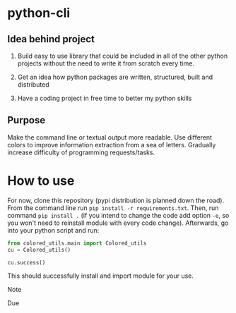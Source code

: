 # python-cli

## Idea behind project

1) Build easy to use library that could be included in all of the other python projects without the need to write it from scratch every time.

2) Get an idea how python packages are written, structured, built and distributed

3) Have a coding project in free time to better my python skills

## Purpose

Make the command line or textual output more readable. 
Use different colors to improve information extraction from a sea of letters.
Gradually increase difficulty of programming requests/tasks.

# How to use

For now, clone this repository (pypi distribution is planned down the road). 
From the command line run `pip install -r requirements.txt`. Then, run command `pip install .` (if you intend to change the code add option `-e`, so you won't need to reinstall module with every code change). Afterwards, go into your python script and run:

```py
from colored_utils.main import Colored_utils
cu = Colored_utils()

cu.success()
```

This should successfully install and import module for your use. 

> [!NOTE]
> Due